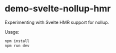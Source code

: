 # demo-svelte-nollup-hmr

Experimenting with Svelte HMR support for nollup.

Usage:

~~~bash
npm install
npm run dev
~~~
